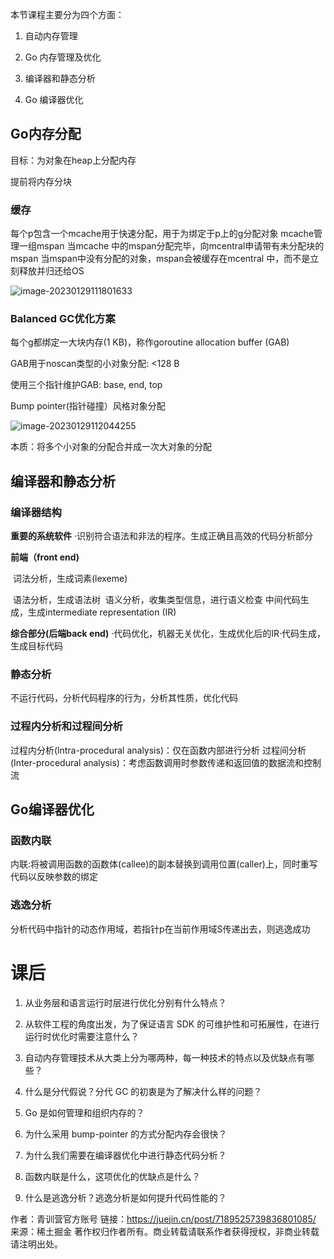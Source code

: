 

本节课程主要分为四个方面：

1. 自动内存管理

1. Go 内存管理及优化

1. 编译器和静态分析

1. Go 编译器优化

## Go内存分配

目标：为对象在heap上分配内存

提前将内存分块

### 缓存

每个p包含一个mcache用于快速分配，用于为绑定于p上的g分配对象
mcache管理一组mspan
当mcache 中的mspan分配完毕，向mcentral申请带有未分配块的mspan
当mspan中没有分配的对象，mspan会被缓存在mcentral 中，而不是立刻释放并归还给OS

![image-20230129111801633](C:/Users/len/AppData/Roaming/Typora/typora-user-images/image-20230129111801633.png)

### Balanced GC优化方案

每个g都绑定一大块内存(1 KB)，称作goroutine allocation buffer (GAB)

GAB用于noscan类型的小对象分配: <128 B

使用三个指针维护GAB: base, end, top

Bump pointer(指针碰撞）风格对象分配

![image-20230129112044255](C:/Users/len/AppData/Roaming/Typora/typora-user-images/image-20230129112044255.png)

本质：将多个小对象的分配合并成一次大对象的分配  

## 编译器和静态分析

### 编译器结构

**重要的系统软件**
	·识别符合语法和非法的程序。生成正确且高效的代码分析部分

**前端（front end)**

​	词法分析，生成词素(lexeme)

​	语法分析，生成语法树
​	语义分析，收集类型信息，进行语义检查
​	中间代码生成，生成intermediate representation (IR)

**综合部分(后端back end)**
	·代码优化，机器无关优化，生成优化后的IR·代码生成，生成目标代码

### 静态分析

不运行代码，分析代码程序的行为，分析其性质，优化代码

### 过程内分析和过程间分析

过程内分析(lntra-procedural analysis)：仅在函数内部进行分析
过程间分析(Inter-procedural analysis)：考虑函数调用时参数传递和返回值的数据流和控制流

## Go编译器优化

### 函数内联

内联:将被调用函数的函数体(callee)的副本替换到调用位置(caller)上，同时重写代码以反映参数的绑定

### 逃逸分析

分析代码中指针的动态作用域，若指针p在当前作用域S传递出去，则逃逸成功





# 课后

1. 从业务层和语言运行时层进行优化分别有什么特点？

1. 从软件工程的角度出发，为了保证语言 SDK 的可维护性和可拓展性，在进行运行时优化时需要注意什么？

1. 自动内存管理技术从大类上分为哪两种，每一种技术的特点以及优缺点有哪些？

1. 什么是分代假说？分代 GC 的初衷是为了解决什么样的问题？

1. Go 是如何管理和组织内存的？

1. 为什么采用 bump-pointer 的方式分配内存会很快？

1. 为什么我们需要在编译器优化中进行静态代码分析？

1. 函数内联是什么，这项优化的优缺点是什么？

1. 什么是逃逸分析？逃逸分析是如何提升代码性能的？



作者：青训营官方账号
链接：https://juejin.cn/post/7189525739836801085/
来源：稀土掘金
著作权归作者所有。商业转载请联系作者获得授权，非商业转载请注明出处。
